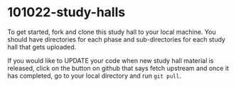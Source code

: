 # 101022-study-halls

To get started, fork and clone this study hall to your local machine. You should have directories for each phase and sub-directories for each study hall that gets uploaded.

If you would like to UPDATE your code when new study hall material is released, click on the button on github that says fetch upstream and once it has completed, go to your local directory and run `git pull`.
